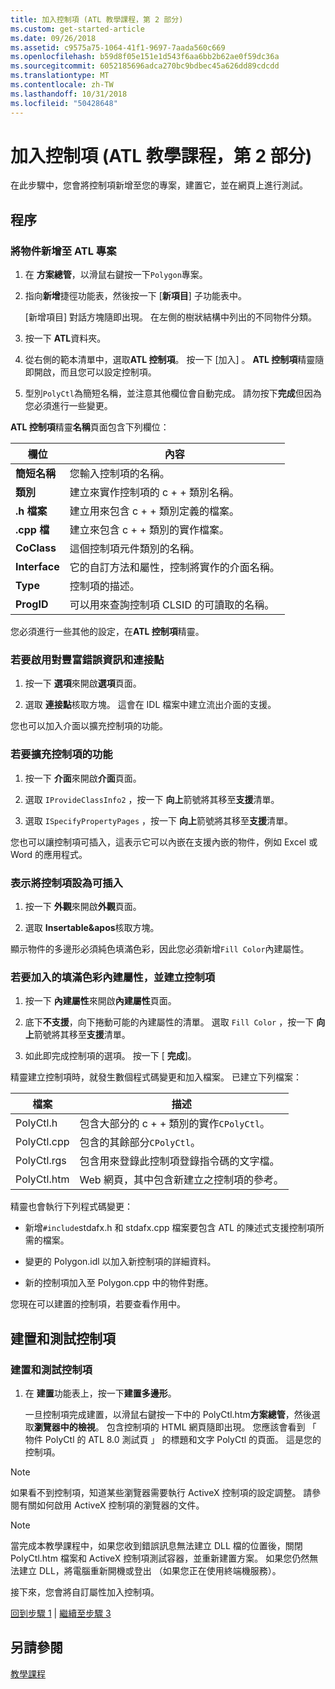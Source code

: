 ```yaml
---
title: 加入控制項 (ATL 教學課程，第 2 部分)
ms.custom: get-started-article
ms.date: 09/26/2018
ms.assetid: c9575a75-1064-41f1-9697-7aada560c669
ms.openlocfilehash: b59d8f05e151e1d543f6aa6bb2b62ae0f59dc36a
ms.sourcegitcommit: 6052185696adca270bc9bdbec45a626dd89cdcdd
ms.translationtype: MT
ms.contentlocale: zh-TW
ms.lasthandoff: 10/31/2018
ms.locfileid: "50428648"
---
```

# <a name="adding-a-control-atl-tutorial-part-2"></a>加入控制項 (ATL 教學課程，第 2 部分)

在此步驟中，您會將控制項新增至您的專案，建置它，並在網頁上進行測試。

## <a name="procedures"></a>程序

### <a name="to-add-an-object-to-an-atl-project"></a>將物件新增至 ATL 專案

1. 在 **方案總管**，以滑鼠右鍵按一下`Polygon`專案。

1. 指向**新增**捷徑功能表，然後按一下 [**新項目**] 子功能表中。

    [新增項目] 對話方塊隨即出現。 在左側的樹狀結構中列出的不同物件分類。

1. 按一下  **ATL**資料夾。

1. 從右側的範本清單中，選取**ATL 控制項**。 按一下 [加入] 。 **ATL 控制項**精靈隨即開啟，而且您可以設定控制項。

1. 型別`PolyCtl`為簡短名稱，並注意其他欄位會自動完成。 請勿按下**完成**但因為您必須進行一些變更。

**ATL 控制項**精靈**名稱**頁面包含下列欄位：

|欄位|內容|
|-----------|--------------|
|**簡短名稱**|您輸入控制項的名稱。|
|**類別**|建立來實作控制項的 c + + 類別名稱。|
|**.h 檔案**|建立用來包含 c + + 類別定義的檔案。|
|**.cpp 檔**|建立來包含 c + + 類別的實作檔案。|
|**CoClass**|這個控制項元件類別的名稱。|
|**Interface**|它的自訂方法和屬性，控制將實作的介面名稱。|
|**Type**|控制項的描述。|
|**ProgID**|可以用來查詢控制項 CLSID 的可讀取的名稱。|

您必須進行一些其他的設定，在**ATL 控制項**精靈。

### <a name="to-enable-support-for-rich-error-information-and-connection-points"></a>若要啟用對豐富錯誤資訊和連接點

1. 按一下 **選項**來開啟**選項**頁面。

1. 選取 **連接點**核取方塊。 這會在 IDL 檔案中建立流出介面的支援。

您也可以加入介面以擴充控制項的功能。

### <a name="to-extend-the-controls-functionality"></a>若要擴充控制項的功能

1. 按一下 **介面**來開啟**介面**頁面。

1. 選取  `IProvideClassInfo2` ，按一下 **向上**箭號將其移至**支援**清單。

1. 選取  `ISpecifyPropertyPages` ，按一下 **向上**箭號將其移至**支援**清單。

您也可以讓控制項可插入，這表示它可以內嵌在支援內嵌的物件，例如 Excel 或 Word 的應用程式。

### <a name="to-make-the-control-insertable"></a>表示將控制項設為可插入

1. 按一下 **外觀**來開啟**外觀**頁面。

1. 選取  **Insertable&apos**核取方塊。

顯示物件的多邊形必須純色填滿色彩，因此您必須新增`Fill Color`內建屬性。

### <a name="to-add-a-fill-color-stock-property-and-create-the-control"></a>若要加入的填滿色彩內建屬性，並建立控制項

1. 按一下 **內建屬性**來開啟**內建屬性**頁面。

1. 底下**不支援**，向下捲動可能的內建屬性的清單。 選取  `Fill Color` ，按一下 **向上**箭號將其移至**支援**清單。

1. 如此即完成控制項的選項。 按一下 [ **完成**]。

精靈建立控制項時，就發生數個程式碼變更和加入檔案。 已建立下列檔案：

|檔案|描述|
|----------|-----------------|
|PolyCtl.h|包含大部分的 c + + 類別的實作`CPolyCtl`。|
|PolyCtl.cpp|包含的其餘部分`CPolyCtl`。|
|PolyCtl.rgs|包含用來登錄此控制項登錄指令碼的文字檔。|
|PolyCtl.htm|Web 網頁，其中包含新建立之控制項的參考。|

精靈也會執行下列程式碼變更：

- 新增`#include`stdafx.h 和 stdafx.cpp 檔案要包含 ATL 的陳述式支援控制項所需的檔案。

- 變更的 Polygon.idl 以加入新控制項的詳細資料。

- 新的控制項加入至 Polygon.cpp 中的物件對應。

您現在可以建置的控制項，若要查看作用中。

## <a name="building-and-testing-the-control"></a>建置和測試控制項

### <a name="to-build-and-test-the-control"></a>建置和測試控制項

1. 在 **建置**功能表上，按一下**建置多邊形**。

    一旦控制項完成建置，以滑鼠右鍵按一下中的 PolyCtl.htm**方案總管**，然後選取**瀏覽器中的檢視**。 包含控制項的 HTML 網頁隨即出現。 您應該會看到 「 物件 PolyCtl 的 ATL 8.0 測試頁 」 的標題和文字 PolyCtl 的頁面。 這是您的控制項。

> [!NOTE]
> 如果看不到控制項，知道某些瀏覽器需要執行 ActiveX 控制項的設定調整。 請參閱有關如何啟用 ActiveX 控制項的瀏覽器的文件。

> [!NOTE]
> 當完成本教學課程中，如果您收到錯誤訊息無法建立 DLL 檔的位置後，關閉 PolyCtl.htm 檔案和 ActiveX 控制項測試容器，並重新建置方案。 如果您仍然無法建立 DLL，將電腦重新開機或登出 （如果您正在使用終端機服務）。

接下來，您會將自訂屬性加入控制項。

[回到步驟 1](../atl/creating-the-project-atl-tutorial-part-1.md) &#124; [繼續至步驟 3](../atl/adding-a-property-to-the-control-atl-tutorial-part-3.md)

## <a name="see-also"></a>另請參閱

[教學課程](../atl/active-template-library-atl-tutorial.md)
